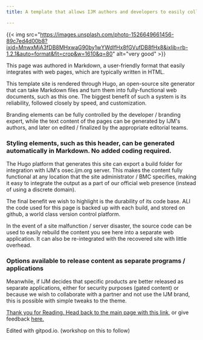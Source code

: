 ```yaml
---
title: A template that allows IJM authors and developers to easily collaborate!

---
```


{{< img src="https://images.unsplash.com/photo-1526649661456-89c7ed4d00b8?ixid=MnwxMjA3fDB8MHxwaG90by1wYWdlfHx8fGVufDB8fHx8&ixlib=rb-1.2.1&auto=format&fit=crop&w=1610&q=80" alt="very good" >}}

This page was authored in Markdown, a user-friendly format that easily integrates with web pages, which are typically written in HTML.  

This template site is rendered through Hugo, an open-source site generator that can take Markdown files and turn them into fully-functional web documents, such as this one. The biggest benefit of such a system is its reliability, followed closely by speed, and customization.

Branding elements can be fully controlled by the developer / branding expert, while the text content of the pages can be generated by IJM's authors, and later on edited / finalized by the appropriate editorial teams. 

### Styling elements, such as this header, can be generated automatically in Markdown. No added coding required.

The Hugo platform that generates this site can export a build folder for integration with IJM's osec.ijm.org server. This makes the content fully functional at any location that the site administrator / BMC specifies, making it easy to integrate the output as a part of our official web presence (instead of using a discrete domain).

The final benefit we wish to highlight is the durability of its code base. ALl the code used for this page is backed up with each build, and stored on github, a world class version control platform.

In the event of a site malfunction / server disaster, the source code can be used to easily rebuild the content you see here into a separate web application. It can also be re-integrated with the recovered site with little overhead.

### Options available to release content as separate programs / applications

Meanwhile, if IJM decides that specific products are better released as separate applications, either for security purposes (gated content) or because we wish to collaborate with a partner and not use the IJM brand, this is possible with simple tweaks to the theme.

[Thank you for Reading. Head back to the main page with this link,](/) or give feedback [here.]()

Edited with gitpod.io. (workshop on this to follow)


